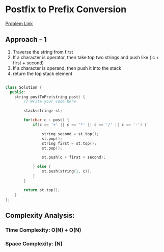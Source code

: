 # Postfix to Prefix Conversion

[Problem Link](https://www.geeksforgeeks.org/problems/postfix-to-prefix-conversion/1)

## Approach - 1

1. Traverse the string from first
2. If a character is operator, then take top two strings and push like ( c + first + second)
3. If a character is operand, then push it into the stack
4. return the top stack element

```c++

class Solution {
  public:
    string postToPre(string post) {
        // Write your code here

        stack<string> st;

        for(char c : post) {
            if(c == '+' || c == '*' || c == '/' || c == '-') {

                string second = st.top();
                st.pop();
                string first = st.top();
                st.pop();

                st.push(c + first + second);

            } else {
                st.push(string(1, c));
            }
        }

        return st.top();
    }
};

```

## Complexity Analysis:

### Time Complexity: O(N) + O(N)

### Space Complexity: (N)
